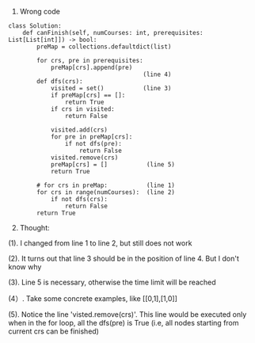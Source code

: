 1. Wrong code
```
class Solution:
    def canFinish(self, numCourses: int, prerequisites: List[List[int]]) -> bool:
        preMap = collections.defaultdict(list)
        
        for crs, pre in prerequisites:
            preMap[crs].append(pre)
                                      (line 4)
        def dfs(crs):
            visited = set()           (line 3)
            if preMap[crs] == []:
                return True
            if crs in visited:
                return False

            visited.add(crs)
            for pre in preMap[crs]:
                if not dfs(pre):
                    return False
            visited.remove(crs)
            preMap[crs] = []           (line 5)
            return True
        
        # for crs in preMap:           (line 1)
        for crs in range(numCourses):  (line 2)
            if not dfs(crs):
                return False
        return True
 ```       
 2. Thought:
 
 (1). I changed from line 1 to line 2, but still does not work
 
 (2). It turns out that line 3 should be in the position of line 4. But I don't know why
 
 (3). Line 5 is necessary, otherwise the time limit will be reached 
 
 (4）. Take some concrete examples, like [[0,1],[1,0]]
 
 (5). Notice the line 'visted.remove(crs)'. This line would be executed only when in the for loop, all the dfs(pre) is True (i.e, all nodes starting from current crs can be finished)
 
 
 
 
 
